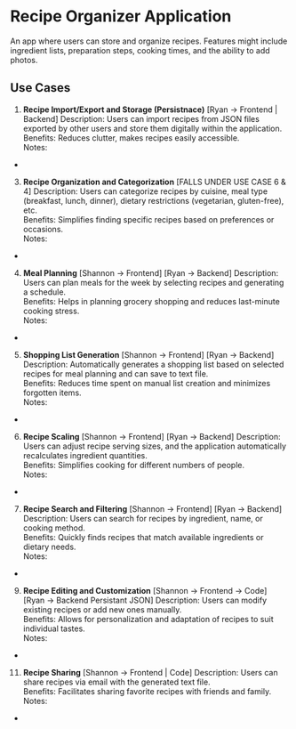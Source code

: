 # **Recipe Organizer Application**
An app where users can store and organize recipes. Features might include ingredient lists, preparation steps, cooking times, and the ability to add photos.

## **Use Cases**

1. **Recipe Import/Export and Storage (Persistnace)**  [Ryan -> Frontend | Backend]
Description: Users can import recipes from JSON files exported by other users and store them digitally within the application.
Benefits: Reduces clutter, makes recipes easily accessible.  
Notes:
- 

3. **Recipe Organization and Categorization**  [FALLS UNDER USE CASE 6 & 4]
Description: Users can categorize recipes by cuisine, meal type (breakfast, lunch, dinner), dietary restrictions (vegetarian, gluten-free), etc.  
Benefits: Simplifies finding specific recipes based on preferences or occasions.  
Notes:
- 

4. **Meal Planning**  [Shannon -> Frontend] [Ryan -> Backend]
Description: Users can plan meals for the week by selecting recipes and generating a schedule.  
Benefits: Helps in planning grocery shopping and reduces last-minute cooking stress.  
Notes:
- 

5. **Shopping List Generation**  [Shannon -> Frontend] [Ryan -> Backend]
Description: Automatically generates a shopping list based on selected recipes for meal planning and can save to text file.  
Benefits: Reduces time spent on manual list creation and minimizes forgotten items.  
Notes:
- 

6. **Recipe Scaling**  [Shannon -> Frontend] [Ryan -> Backend]
Description: Users can adjust recipe serving sizes, and the application automatically recalculates ingredient quantities.  
Benefits: Simplifies cooking for different numbers of people.  
Notes:
- 

7. **Recipe Search and Filtering**  [Shannon -> Frontend] [Ryan -> Backend]
Description: Users can search for recipes by ingredient, name, or cooking method.  
Benefits: Quickly finds recipes that match available ingredients or dietary needs.  
Notes:
- 

9. **Recipe Editing and Customization**  [Shannon -> Frontend -> Code] [Ryan -> Backend Persistant JSON]
Description: Users can modify existing recipes or add new ones manually.  
Benefits: Allows for personalization and adaptation of recipes to suit individual tastes.    
Notes:
- 

11. **Recipe Sharing**  [Shannon -> Frontend | Code]
Description: Users can share recipes via email with the generated text file.  
Benefits: Facilitates sharing favorite recipes with friends and family.  
Notes:
- 
